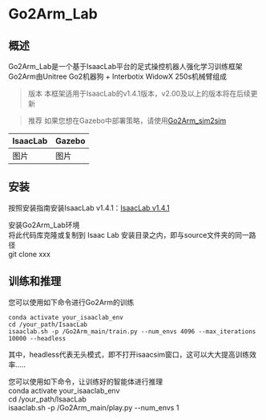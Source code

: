 # Go2Arm_Lab
## 概述
Go2Arm_Lab是一个基于IsaacLab平台的足式操控机器人强化学习训练框架  
Go2Arm由Unitree Go2机器狗 + Interbotix WidowX 250s机械臂组成  

>版本
>本框架适用于IsaacLab的v1.4.1版本，v2.00及以上的版本将在后续更新

>推荐
>如果您想在Gazebo中部署策略，请使用[Go2Arm_sim2sim](https://github.com/zzzJie-Robot/Go2Arm_Lab "Go2Arm_sim2sim")

| IsaacLab  | Gazebo|
| ---------- | -----------|
| 图片   | 图片   |  

## 安装
按照安装指南安装IsaacLab v1.4.1：[IsaacLab v1.4.1](https://isaac-sim.github.io/IsaacLab/v1.4.1/source/setup/installation/index.html "IsaacLab")  

安装Go2Arm_Lab环境  
将此代码库克隆或复制到 Isaac Lab 安装目录之内，即与source文件夹的同一路径  
    git clone xxx  

## 训练和推理
您可以使用如下命令进行Go2Arm的训练  

    conda activate your_isaaclab_env  
    cd /your_path/IsaacLab  
    isaaclab.sh -p /Go2Arm_main/train.py --num_envs 4096 --max_iterations 10000 --headless  
    
其中，headless代表无头模式，即不打开isaacsim窗口，这可以大大提高训练效率.....  

您可以使用如下命令，让训练好的智能体进行推理  
    conda activate your_isaaclab_env  
    cd /your_path/IsaacLab  
    isaaclab.sh -p /Go2Arm_main/play.py --num_envs 1  
